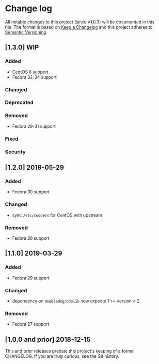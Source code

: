 <!--
This file is part of the doubledog-sudo Puppet module.
Copyright 2018-2021 John Florian
SPDX-License-Identifier: GPL-3.0-or-later

Template

## [VERSION] WIP
### Added
### Changed
### Deprecated
### Removed
### Fixed
### Security

-->

# Change log

All notable changes to this project (since v1.0.0) will be documented in this file.  The format is based on [Keep a Changelog](http://keepachangelog.com/en/1.0.0/) and this project adheres to [Semantic Versioning](http://semver.org).

## [1.3.0] WIP
### Added
- CentOS 8 support
- Fedora 32-34 support
### Changed
### Deprecated
### Removed
- Fedora 29-31 support
### Fixed
### Security

## [1.2.0] 2019-05-29
### Added
- Fedora 30 support
### Changed
- sync `/etc/sudoers` for CentOS with upstream
### Removed
- Fedora 28 support

## [1.1.0] 2019-03-29
### Added
- Fedora 29 support
### Changed
- dependency on `doubledog/ddolib` now expects 1 >= version < 2
### Removed
- Fedora 27 support

## [1.0.0 and prior] 2018-12-15

This and prior releases predate this project's keeping of a formal CHANGELOG.  If you are truly curious, see the Git history.

